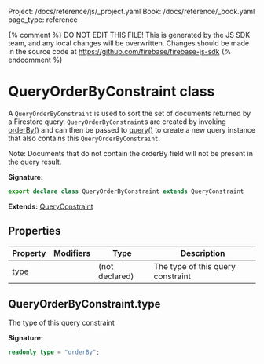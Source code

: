 Project: /docs/reference/js/_project.yaml
Book: /docs/reference/_book.yaml
page_type: reference

{% comment %}
DO NOT EDIT THIS FILE!
This is generated by the JS SDK team, and any local changes will be
overwritten. Changes should be made in the source code at
https://github.com/firebase/firebase-js-sdk
{% endcomment %}

# QueryOrderByConstraint class
A `QueryOrderByConstraint` is used to sort the set of documents returned by a Firestore query. `QueryOrderByConstraint`<!-- -->s are created by invoking [orderBy()](./firestore_.md#orderby_006d61f) and can then be passed to [query()](./firestore_.md#query_9f7b0f4) to create a new query instance that also contains this `QueryOrderByConstraint`<!-- -->.

Note: Documents that do not contain the orderBy field will not be present in the query result.

<b>Signature:</b>

```typescript
export declare class QueryOrderByConstraint extends QueryConstraint 
```
<b>Extends:</b> [QueryConstraint](./firestore_.queryconstraint.md#queryconstraint_class)

## Properties

|  Property | Modifiers | Type | Description |
|  --- | --- | --- | --- |
|  [type](./firestore_.queryorderbyconstraint.md#queryorderbyconstrainttype) |  | (not declared) | The type of this query constraint |

## QueryOrderByConstraint.type

The type of this query constraint

<b>Signature:</b>

```typescript
readonly type = "orderBy";
```

